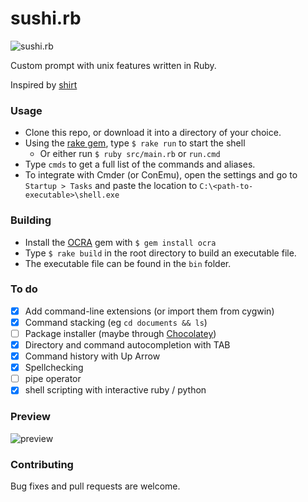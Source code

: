 # sushi.rb

![sushi.rb](https://s1.postimg.org/58vzwgp8zz/rb-shell.png)

Custom prompt with unix features written in Ruby.

Inspired by [shirt](https://github.com/jstorimer/shirt)

### Usage

- Clone this repo, or download it into a directory of your choice.
- Using the [rake gem](https://github.com/ruby/rake), type `$ rake run` to start the shell
  - Or either run `$ ruby src/main.rb` or `run.cmd`
- Type `cmds` to get a full list of the commands and aliases.
- To integrate with Cmder (or ConEmu), open the settings and go to `Startup > Tasks` and paste the location to `C:\<path-to-executable>\shell.exe`

### Building

- Install the [OCRA](https://github.com/larsch/ocra) gem with `$ gem install ocra`
- Type `$ rake build` in the root directory to build an executable file.
- The executable file can be found in the `bin` folder.

### To do
- [x] Add command-line extensions (or import them from cygwin)
- [x] Command stacking (eg `cd documents && ls`)
- [ ] Package installer (maybe through [Chocolatey](https://chocolatey.org/))
- [x] Directory and command autocompletion with TAB
- [x] Command history with Up Arrow
- [x] Spellchecking
- [ ] pipe operator
- [x] shell scripting with interactive ruby / python

### Preview

![preview](https://i.imgur.com/8oA0Cna.gif)

### Contributing
Bug fixes and pull requests are welcome.
